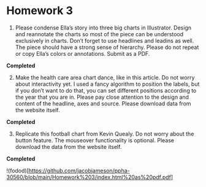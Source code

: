 # Homework 3

1. Please condense Ella’s story into three big charts in Illustrator. Design and reannotate the charts so most of the piece can
be understood exclusively in charts. Don’t forget to use headlines and leadins as well.
The piece should have a strong sense of hierarchy. Please do not repeat or copy Ella’s
colors or annotations. Submit as a PDF.

**Completed**

2. Make the health care area chart dance, like in this article. Do not worry about interactivity
yet. I used a fancy algorithm to position the labels, but if you don’t want to do that, you
can set different positions according to the year that you are in. Please pay close
attention to the design and content of the headline, axes and source. Please download
data from the website itself.

**Completed**

3. Replicate this football chart from Kevin Quealy. Do not worry about the button feature.
The mouseover functionality is optional. Please download the data from the website
itself.

**Completed**

!(fodod)[https://github.com/jacobjameson/ppha-30560/blob/main/Homework%203/index.html%20as%20pdf.pdf]
